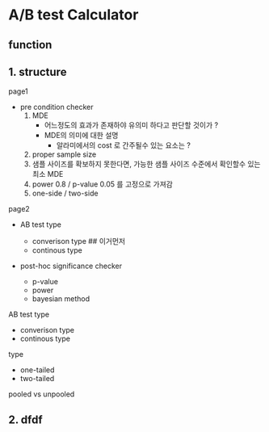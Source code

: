 # A/B test Calculator


## function



## 1. structure

page1
* pre condition checker
  1. MDE
     * 어느정도의 효과가 존재하야 유의미 하다고 판단할 것이가 ? 
     * MDE의 의미에 대한 설명
       * 알라미에서의 cost 로 간주될수 있는 요소는 ? 
   2. proper sample size
   3. 샘플 사이즈를 확보하지 못한다면, 가능한 샘플 사이즈 수준에서 확인할수 있는 최소 MDE
  4. power 0.8 / p-value 0.05 를 고정으로 가져감
  5. one-side / two-side

page2

* AB test type
  * converison type ## 이거먼저
  * continous type

* post-hoc significance checker
  * p-value
  * power
  * bayesian method

  
AB test type
* converison type
* continous type

type
* one-tailed
* two-tailed

pooled vs unpooled


## 2. dfdf
